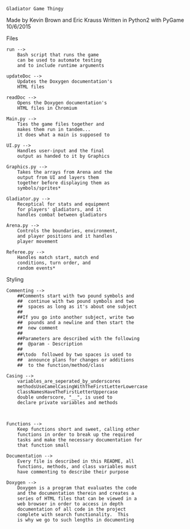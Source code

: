 

	Gladiator Game Thingy
Made by Kevin Brown and Eric Krauss
Written in Python2 with PyGame 10/6/2015


Files

	run -->
		Bash script that runs the game
		can be used to automate testing
		and to include runtime arguments

	updateDoc -->
		Updates the Doxygen documentation's
		HTML files

	readDoc -->
		Opens the Doxygen documentation's
		HTML files in Chromium

	Main.py -->
		Ties the game files together and
		makes them run in tandem...
		it does what a main is supposed to

	UI.py -->
		Handles user-input and the final
		output as handed to it by Graphics

	Graphics.py -->
		Takes the arrays from Arena and the
		output from UI and layers them
		together before displaying them as
		symbols/sprites*

	Gladiator.py -->
		Receptical for stats and equipment
		for players' gladiators, and it
		handles combat between gladiators

	Arena.py -->
		Controls the boundaries, environment,
		and player positions and it handles
		player movement

	Referee.py -->
		Handles match start, match end
		conditions, turn order, and
		random events*

Styling

	Commenting -->	
		##Comments start with two pound symbols and
		##  continue with two pound symbols and two
		##  spaces as long as it's about one subject
		##
		##If you go into another subject, write two 
		##  pounds and a newline and then start the
		##  new comment
		##
		##Parameters are described with the following
		##  @param - Description
		##
		##\todo  followed by two spaces is used to 
		##  announce plans for changes or additions 
		##  to the function/method/class

	Casing -->
		variables_are_seperated_by_underscores
		methodsUseCamelCasingWithTheFirstLetterLowercase
		ClassNamesHaveTheFirstLetterUppercase
		double underscore, "__", is used to
		declare private variables and methods



	Functions -->
		Keep functions short and sweet, calling other
		functions in order to break up the required
		tasks and make the necessary documentation for
		that function small

	Documentation -->
		Every file is described in this README, all
		functions, methods, and class variables must
		have commenting to describe their purpose

	Doxygen -->
		Doxygen is a program that evaluates the code
		and the documentation therein and creates a
		series of HTML files that can be viewed in a
		web browser in order to access in depth
		documentation of all code in the project
		complete with search functionality.  This
		is why we go to such lengths in documenting

